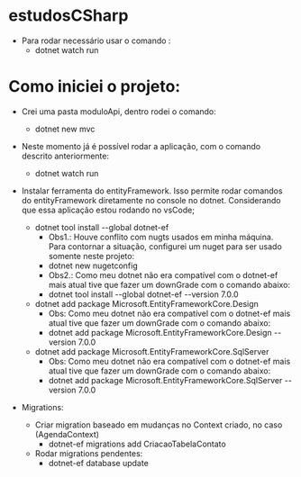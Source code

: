 # estudosCSharp

- Para rodar necessário usar o comando :
    - dotnet watch run

# Como iniciei o projeto:

- Crei uma pasta moduloApi, dentro rodei o comando:
    - dotnet new mvc
- Neste momento já é possível rodar a aplicação, com o comando descrito anteriormente:
    - dotnet watch run
- Instalar ferramenta do entityFramework. Isso permite rodar comandos do entityFramework diretamente no console no dotnet. Considerando que essa aplicação estou rodando no vsCode;
    - dotnet tool install --global dotnet-ef
        - Obs1.: Houve conflito com nugts usados em minha máquina. Para contornar a situação, configurei um nuget para ser usado somente neste projeto:
        -  dotnet new nugetconfig
        - Obs2.: Como meu dotnet não era compatível com o dotnet-ef mais atual tive que fazer um downGrade com o comando abaixo:
        - dotnet tool install --global dotnet-ef --version 7.0.0
    - dotnet add package Microsoft.EntityFrameworkCore.Design
        - Obs: Como meu dotnet não era compatível com o dotnet-ef mais atual tive que fazer um downGrade com o comando abaixo:
        - dotnet add package Microsoft.EntityFrameworkCore.Design --version 7.0.0
    - dotnet add package Microsoft.EntityFrameworkCore.SqlServer
        - Obs: Como meu dotnet não era compatível com o dotnet-ef mais atual tive que fazer um downGrade com o comando abaixo:
        - dotnet add package Microsoft.EntityFrameworkCore.SqlServer --version 7.0.0

- Migrations:
    - Criar migration baseado em mudanças no Context criado, no caso (AgendaContext)
        - dotnet-ef migrations add CriacaoTabelaContato
    - Rodar migrations pendentes:
        - dotnet-ef database update